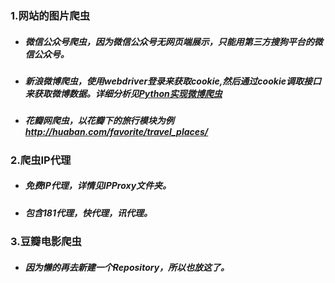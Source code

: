 ### 1.网站的图片爬虫

* ##### 微信公众号爬虫，因为微信公众号无网页端展示，只能用第三方搜狗平台的微信公众号。

* ##### 新浪微博爬虫，使用webdriver登录来获取cookie,然后通过cookie调取接口来获取微博数据。详细分析见<a href="http://darrenfantasy.com/2017/03/29/weibo_crawler/">Python实现微博爬虫</a>

* ##### 花瓣网爬虫，以花瓣下的旅行模块为例 http://huaban.com/favorite/travel_places/

### 2.爬虫IP代理

* ##### 免费IP代理，详情见IPProxy文件夹。

* ##### 包含181代理，快代理，讯代理。

### 3.豆瓣电影爬虫

* ##### 因为懒的再去新建一个Repository，所以也放这了。

